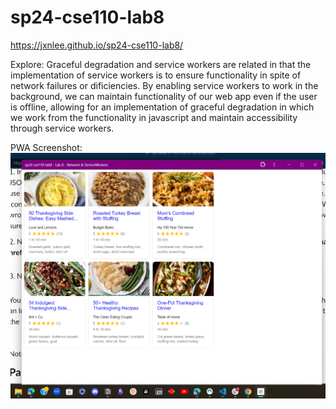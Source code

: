 # sp24-cse110-lab8

https://jxnlee.github.io/sp24-cse110-lab8/

Explore: Graceful degradation and service workers are related in that the implementation of service workers is to ensure functionality in spite of network failures or dificiencies. By enabling service workers to work in the background, we can maintain functionality of our web app even if the user is offline, allowing for an implementation of graceful degradation in which we work from the functionality in javascript and maintain accessibility through service workers.

PWA Screenshot:
![pwa screenshot](pwa.png)
